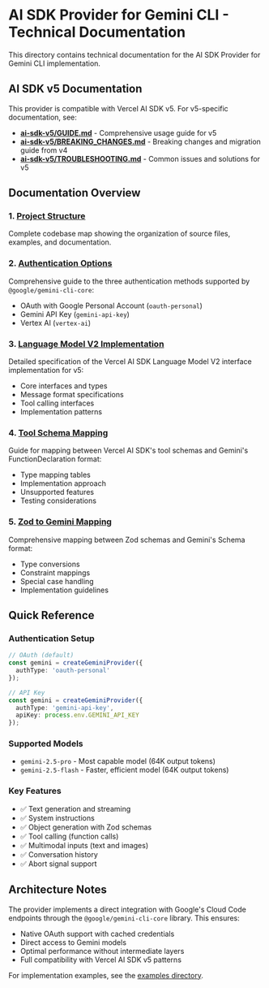 # AI SDK Provider for Gemini CLI - Technical Documentation

This directory contains technical documentation for the AI SDK Provider for Gemini CLI implementation.

## AI SDK v5 Documentation

This provider is compatible with Vercel AI SDK v5. For v5-specific documentation, see:

- **[ai-sdk-v5/GUIDE.md](ai-sdk-v5/GUIDE.md)** - Comprehensive usage guide for v5
- **[ai-sdk-v5/BREAKING_CHANGES.md](ai-sdk-v5/BREAKING_CHANGES.md)** - Breaking changes and migration guide from v4
- **[ai-sdk-v5/TROUBLESHOOTING.md](ai-sdk-v5/TROUBLESHOOTING.md)** - Common issues and solutions for v5

## Documentation Overview

### 1. [Project Structure](./project-structure.md)
Complete codebase map showing the organization of source files, examples, and documentation.

### 2. [Authentication Options](./gemini-cli-auth-options.md)
Comprehensive guide to the three authentication methods supported by `@google/gemini-cli-core`:
- OAuth with Google Personal Account (`oauth-personal`)
- Gemini API Key (`gemini-api-key`)
- Vertex AI (`vertex-ai`)

### 3. [Language Model V2 Implementation](./language-model-v2-implementation.md)
Detailed specification of the Vercel AI SDK Language Model V2 interface implementation for v5:
- Core interfaces and types
- Message format specifications
- Tool calling interfaces
- Implementation patterns

### 4. [Tool Schema Mapping](./tool-schema-mapping.md)
Guide for mapping between Vercel AI SDK's tool schemas and Gemini's FunctionDeclaration format:
- Type mapping tables
- Implementation approach
- Unsupported features
- Testing considerations

### 5. [Zod to Gemini Mapping](./zod-to-gemini-mapping.md)
Comprehensive mapping between Zod schemas and Gemini's Schema format:
- Type conversions
- Constraint mappings
- Special case handling
- Implementation guidelines

## Quick Reference

### Authentication Setup
```typescript
// OAuth (default)
const gemini = createGeminiProvider({
  authType: 'oauth-personal'
});

// API Key
const gemini = createGeminiProvider({
  authType: 'gemini-api-key',
  apiKey: process.env.GEMINI_API_KEY
});
```

### Supported Models
- `gemini-2.5-pro` - Most capable model (64K output tokens)
- `gemini-2.5-flash` - Faster, efficient model (64K output tokens)

### Key Features
- ✅ Text generation and streaming
- ✅ System instructions
- ✅ Object generation with Zod schemas
- ✅ Tool calling (function calls)
- ✅ Multimodal inputs (text and images)
- ✅ Conversation history
- ✅ Abort signal support

## Architecture Notes

The provider implements a direct integration with Google's Cloud Code endpoints through the `@google/gemini-cli-core` library. This ensures:
- Native OAuth support with cached credentials
- Direct access to Gemini models
- Optimal performance without intermediate layers
- Full compatibility with Vercel AI SDK v5 patterns

For implementation examples, see the [examples directory](../examples/).